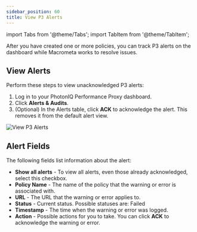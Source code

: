 ```yaml
---
sidebar_position: 60
title: View P3 Alerts
---
```

import Tabs from '@theme/Tabs';
import TabItem from '@theme/TabItem';

After you have created one or more policies, you can track P3 alerts on the dashboard while Macrometa works to resolve issues.

## View Alerts

Perform these steps to view unacknowledged P3 alerts:

1. Log in to your PhotonIQ Performance Proxy dashboard.
2. Click **Alerts & Audits**.
3. (Optional) In the Alerts table, click **ACK** to acknowledge the alert. This removes it from the default alert view.

![View P3 Alerts](/img/photoniq/p3/p3-view-alerts.png)

## Alert Fields

The following fields list information about the alert:

- **Show all alerts** - To view all alerts, even those already acknowledged, select this checkbox.
- **Policy Name** - The name of the policy that the warning or error is associated with.
- **URL** - The URL that the warning or error applies to.
- **Status** - Current status. Possible statuses are: Failed
- **Timestamp** - The time when the warning or error was logged.
- **Action** - Possible actions for you to take. You can click **ACK** to acknowledge the warning or error.
